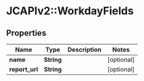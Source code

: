 # JCAPIv2::WorkdayFields

## Properties
Name | Type | Description | Notes
------------ | ------------- | ------------- | -------------
**name** | **String** |  | [optional] 
**report_url** | **String** |  | [optional] 

